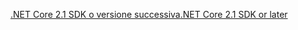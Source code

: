 [<span data-ttu-id="475db-101">.NET Core 2.1 SDK o versione successiva</span><span class="sxs-lookup"><span data-stu-id="475db-101">.NET Core 2.1 SDK or later</span></span>](https://www.microsoft.com/net/download/all)
